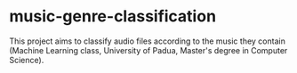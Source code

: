 # music-genre-classification
This project aims to classify audio files according to the music they contain (Machine Learning class, University of Padua, Master's degree in Computer Science).
